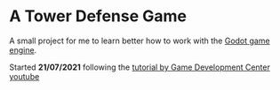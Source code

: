 # A Tower Defense Game

A small project for me to learn better how to work with the [Godot game engine](https://godotengine.org/).

Started **21/07/2021** following the [tutorial by Game Development Center youtube](https://www.youtube.com/watch?v=wFdpCGbrVXI&list=PLZ-54sd-DMAJltIzTtZ6ZhC-9hkqYXyp6&index=2&t=8s&ab_channel=GameDevelopmentCenter)

